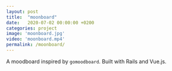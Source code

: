 ```yaml
---
layout: post
title:  "moonboard"
date:   2020-07-02 00:00:00 +0200
categories: project
image: 'moonboard.jpg'
video: 'moonboard.mp4'
permalink: /moonboard/
---
```


A moodboard inspired by `gomoodboard`.
Built with Rails and Vue.js.
